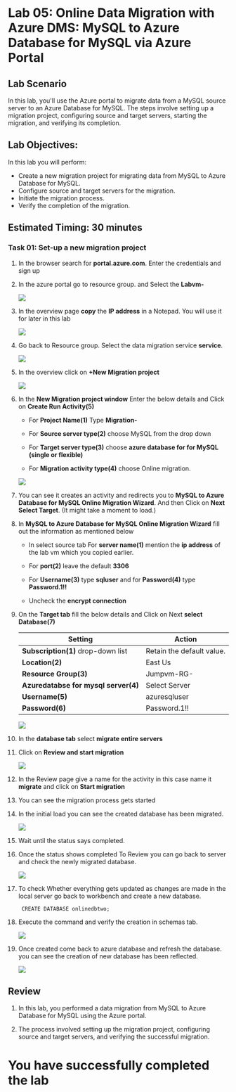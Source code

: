 # Lab 05: Online Data Migration with Azure DMS: MySQL to Azure Database for MySQL via Azure Portal

## Lab Scenario

In this lab, you'll use the Azure portal to migrate data from a MySQL source server to an Azure Database for MySQL. The steps involve setting up a migration project, configuring source and target servers, starting the migration, and verifying its completion.

## Lab Objectives:

In this lab you will perform:

+   Create a new migration project for migrating data from MySQL to Azure Database for MySQL.
+   Configure source and target servers for the migration.
+   Initiate the migration process.
+   Verify the completion of the migration.

## Estimated Timing: 30 minutes

### Task 01: Set-up a new migration project

1. In the browser search for **portal.azure.com**. Enter the credentials and sign up

1. In the azure portal go to resource group. and Select the **Labvm-<inject key="Deployment ID" enableCopy="false"/>**

   ![](Media/edit07.png)

1. In the overview page **copy** the **IP address** in a Notepad. You will use it for later in this lab

   ![](Media/049.png)

1. Go back to Resource group. Select the data migration service **service<inject key="Deployment ID" enableCopy="false"/>**.

   ![](Media/sixteen.png)

1. In the overview click on **+New Migration project**

   ![](Media/Seventeen.png)

1. In the **New Migration project window** Enter the below details and Click on **Create Run Activity(5)**

   - For **Project Name(1)** Type **Migration-<inject key="Deployment ID" enableCopy="false"/>**

   - For **Source server type(2)** choose MySQL from the drop down

   - For **Target server type(3)** choose **azure database for for MySQL (single or flexible)**

   - For **Migration activity type(4)** choose Online migration.

   ![](Media/eighteen.png)

1. You can see it creates an activity and redirects you to **MySQL to Azure Database for MySQL Online Migration Wizard**. And then Click on **Next Select Target**. (It might take a moment to load.)

1. In **MySQL to Azure Database for MySQL Online Migration Wizard** fill out the information as mentioned below

   - In select source tab For **server name(1)** mention the **ip address** of the lab vm which you copied earlier.
     
   - For **port(2)** leave the default **3306**

   - For **Username(3)** type **sqluser** and for **Password(4)** type **Password.1!!**

   - Uncheck the **encrypt connection**

1. On the **Target tab** fill the below details and Click on Next **select Database(7)** 

    | Setting                          | Action                           |
    | -------------------------------- | -------------------------------- |
    | **Subscription(1)** drop-down list  | Retain the default value.        |
    | **Location(2)**                     | East Us                          |
    | **Resource Group(3)**               | Jumpvm-RG-<inject key="Deployment ID" enableCopy="false"/>                  |
    | **Azuredatabse for mysql server(4)**  | Select Server<inject key="Deployment ID" enableCopy="false"/>             |
    | **Username(5)**                      | azuresqluser                    |
    | **Password(6)**                      | Password.1!!                    |

   ![](Media/twenty.png)

1. In the **database tab** select **migrate entire servers**

1. Click on **Review and start migration**

   ![](Media/twentyone.png)

1. In the Review page give a name for the activity in this case name it **migrate** and click on **Start migration**

1. You can see the migration process gets started

1. In the initial load you can see the created database has been migrated.

   ![](Media/0054.png)

1. Wait until the status says completed.

1. Once the status shows completed To Review you can go back to server and check the newly migrated database.

   ![](Media/0055.png)

1. To check Whether everything gets updated as changes are made in the local server go back to workbench and create a new database.

   ```
    CREATE DATABASE onlinedbtwo;

   ```
1. Execute the command and verify the creation in schemas tab.

   ![](Media/056.png)

1. Once created come back to azure database and refresh the database. you can see the creation of new database has been reflected.

   ![](Media/057.png)


## Review

1. In this lab, you performed a data migration from MySQL to Azure Database for MySQL using the Azure portal.

1. The process involved setting up the migration project, configuring source and target servers, and verifying the successful migration.

# You have successfully completed the lab




  
